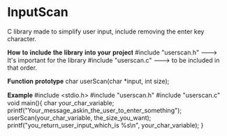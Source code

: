# InputScan
C library made to simplify user input, include removing the enter key character.


𝐇𝐨𝐰 𝐭𝐨 𝐢𝐧𝐜𝐥𝐮𝐝𝐞 𝐭𝐡𝐞 𝐥𝐢𝐛𝐫𝐚𝐫𝐲 𝐢𝐧𝐭𝐨 𝐲𝐨𝐮𝐫 𝐩𝐫𝐨𝐣𝐞𝐜𝐭 
#include "userscan.h" ---> It's important for the library
#include "userscan.c" ---> to be included in that order.

𝐅𝐮𝐧𝐜𝐭𝐢𝐨𝐧 𝐩𝐫𝐨𝐭𝐨𝐭𝐲𝐩𝐞 
char userScan(char *input, int size);

𝐄𝐱𝐚𝐦𝐩𝐥𝐞
#include <stdio.h>
#include "userscan.h"
#include "userscan.c"
void main(){
  char your_char_variable;
  printf("Your_message_askin_the_user_to_enter_something");
  userScan(your_char_variable, the_size_you_want);
  printf("you_return_user_input_which_is %s\n", your_char_variable);
}
